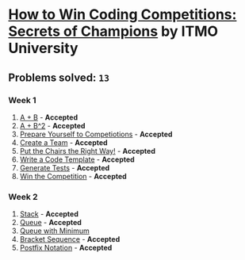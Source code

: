 # [How to Win Coding Competitions: Secrets of Champions](https://www.edx.org/course/how-win-coding-competitions-secrets-itmox-i2cpx-0) by ITMO University

## Problems solved: `13`

### Week 1
1. [A + B](https://github.com/k0syan/edX/blob/master/ITMOx%20-%20How%20to%20Win%20Coding%20Competitions/Week%201/a%2Bb.cpp) - **Accepted**
2. [A + B^2](https://github.com/k0syan/edX/blob/master/ITMOx%20-%20How%20to%20Win%20Coding%20Competitions/Week%201/a%2Bb2.cpp) - **Accepted**
3. [Prepare Yourself to Competiotions](https://github.com/k0syan/edX/blob/master/ITMOx%20-%20How%20to%20Win%20Coding%20Competitions/Week%201/prepare_yourself_to_competitions.cpp) - **Accepted**
4. [Create a Team](https://github.com/k0syan/edX/blob/master/ITMOx%20-%20How%20to%20Win%20Coding%20Competitions/Week%201/create_a_team.cpp) - **Accepted**
5. [Put the Chairs the Right Way!](https://github.com/k0syan/edX/blob/master/ITMOx%20-%20How%20to%20Win%20Coding%20Competitions/Week%201/put_the_chairs_the_right_way.cpp) - **Accepted**
6. [Write a Code Template](https://github.com/k0syan/edX/blob/master/ITMOx%20-%20How%20to%20Win%20Coding%20Competitions/Week%201/write_a_code_template.cpp) - **Accepted**
7. [Generate Tests](https://github.com/k0syan/edX/blob/master/ITMOx%20-%20How%20to%20Win%20Coding%20Competitions/Week%201/generate_tests.cpp) - **Accepted**
8. [Win the Competition](https://github.com/k0syan/edX/blob/master/ITMOx%20-%20How%20to%20Win%20Coding%20Competitions/Week%201/win_the_competition.cpp) - **Accepted**

### Week 2
1. [Stack](https://github.com/k0syan/edX/tree/master/ITMOx%20-%20How%20to%20Win%20Coding%20Competitions/Week%202/Stack) - **Accepted**
2. [Queue](https://github.com/k0syan/edX/tree/master/ITMOx%20-%20How%20to%20Win%20Coding%20Competitions/Week%202/Queue) - **Accepted**
3. [Queue with Minimum]()
4. [Bracket Sequence](https://github.com/k0syan/edX/tree/master/ITMOx%20-%20How%20to%20Win%20Coding%20Competitions/Week%202/Bracket%20Sequence) - **Accepted**
5. [Postfix Notation](https://github.com/k0syan/edX/tree/master/ITMOx%20-%20How%20to%20Win%20Coding%20Competitions/Week%202/Postfix%20Notation) - **Accepted**
